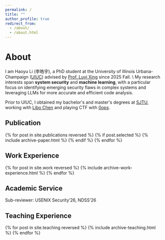 ```yaml
---
permalink: /
title: ""
author_profile: true
redirect_from: 
  - /about/
  - /about.html
---
```


# About

I am Haoyu Li (李皓宇), a PhD student at the University of Illinois Urbana-Champaign (<a href="https://illinois.edu/" target="_blank" rel="noopener noreferrer">UIUC</a>) advised by <a href="https://www.xing-luyi.com/" target="_blank" rel="noopener noreferrer">Prof. Luyi Xing</a> since 2025 Fall. \\
My research interests span **system security** and **machine learning**, with a particular focus on identifying emerging security flaws in complex systems and leveraging LLMs for more accurate and efficient code analysis.

Prior to UIUC, I obtained my bachelor's and master's degrees at <a href="https://en.sjtu.edu.cn/" target="_blank" rel="noopener noreferrer">SJTU</a>, 
working with <a href="https://scholar.google.com/citations?hl=zh-CN&user=7ikP578AAAAJ" target="_blank" rel="noopener noreferrer">Libo Chen</a> and playing CTF with <a href="https://ctftime.org/team/4419" target="_blank" rel="noopener noreferrer">0ops</a>.

## Publication

{% for post in site.publications reversed %} {% if post.selected %} {% include archive-paper.html %} {% endif %} {% endfor %}

## Work Experience

<!-- To be beautified. -->
{% for post in site.work reversed %} {% include archive-work-experience.html %} {% endfor %}

## Academic Service

Sub-reviewer: USENIX Security’26, NDSS’26

## Teaching Experience

{% for post in site.teaching reversed %} {% include archive-teaching.html %} {% endfor %}

<!-- Considering add a CVD list -->
<!-- News -->
<!-- Awards -->

<!-- jekyll serve -l -H localhost -->